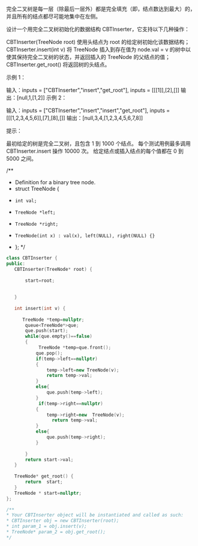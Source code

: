 
完全二叉树是每一层（除最后一层外）都是完全填充（即，结点数达到最大）的，并且所有的结点都尽可能地集中在左侧。

设计一个用完全二叉树初始化的数据结构 CBTInserter，它支持以下几种操作：

CBTInserter(TreeNode root) 使用头结点为 root 的给定树初始化该数据结构；
CBTInserter.insert(int v) 将 TreeNode 插入到存在值为 node.val = v  的树中以使其保持完全二叉树的状态，并返回插入的 TreeNode 的父结点的值；
CBTInserter.get_root() 将返回树的头结点。
 

示例 1：

输入：inputs = ["CBTInserter","insert","get_root"], inputs = [[[1]],[2],[]]
输出：[null,1,[1,2]]
示例 2：

输入：inputs = ["CBTInserter","insert","insert","get_root"], inputs = [[[1,2,3,4,5,6]],[7],[8],[]]
输出：[null,3,4,[1,2,3,4,5,6,7,8]]
 

提示：

最初给定的树是完全二叉树，且包含 1 到 1000 个结点。
每个测试用例最多调用 CBTInserter.insert  操作 10000 次。
给定结点或插入结点的每个值都在 0 到 5000 之间。

/**
 * Definition for a binary tree node.
 * struct TreeNode {
 *     int val;
 *     TreeNode *left;
 *     TreeNode *right;
 *     TreeNode(int x) : val(x), left(NULL), right(NULL) {}
 * };
 */
 ~~~c++
class CBTInserter {
public:
    CBTInserter(TreeNode* root) {
        
        start=root;
         
        
    }
    
    int insert(int v) {
        
       TreeNode *temp=nullptr;
        queue<TreeNode*>que;
        que.push(start);
        while(que.empty()==false)
        {
             TreeNode *temp=que.front();
            que.pop();
            if(temp->left==nullptr)
            {
                temp->left=new TreeNode(v);
                return temp->val;
            }
            else{
                que.push(temp->left);
            }
             if(temp->right==nullptr)
            {
                temp->right=new  TreeNode(v);
                  return temp->val;
            }
            else{
                que.push(temp->right);
            }
               
        }
        return start->val;
    }
    
    TreeNode* get_root() {
        return  start;
    }
    TreeNode * start=nullptr;
};

/**
 * Your CBTInserter object will be instantiated and called as such:
 * CBTInserter obj = new CBTInserter(root);
 * int param_1 = obj.insert(v);
 * TreeNode* param_2 = obj.get_root();
 */
~~~
